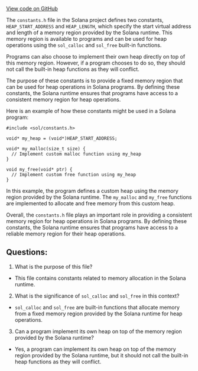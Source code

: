 [View code on GitHub](https://github.com/solana-labs/solana/blob/master/sdk/sbf/c/inc/sol/constants.h)

The `constants.h` file in the Solana project defines two constants, `HEAP_START_ADDRESS` and `HEAP_LENGTH`, which specify the start virtual address and length of a memory region provided by the Solana runtime. This memory region is available to programs and can be used for heap operations using the `sol_calloc` and `sol_free` built-in functions. 

Programs can also choose to implement their own heap directly on top of this memory region. However, if a program chooses to do so, they should not call the built-in heap functions as they will conflict. 

The purpose of these constants is to provide a fixed memory region that can be used for heap operations in Solana programs. By defining these constants, the Solana runtime ensures that programs have access to a consistent memory region for heap operations. 

Here is an example of how these constants might be used in a Solana program:

```
#include <sol/constants.h>

void* my_heap = (void*)HEAP_START_ADDRESS;

void* my_malloc(size_t size) {
  // Implement custom malloc function using my_heap
}

void my_free(void* ptr) {
  // Implement custom free function using my_heap
}
```

In this example, the program defines a custom heap using the memory region provided by the Solana runtime. The `my_malloc` and `my_free` functions are implemented to allocate and free memory from this custom heap. 

Overall, the `constants.h` file plays an important role in providing a consistent memory region for heap operations in Solana programs. By defining these constants, the Solana runtime ensures that programs have access to a reliable memory region for their heap operations.
## Questions: 
 1. What is the purpose of this file?
- This file contains constants related to memory allocation in the Solana runtime.

2. What is the significance of `sol_calloc` and `sol_free` in this context?
- `sol_calloc` and `sol_free` are built-in functions that allocate memory from a fixed memory region provided by the Solana runtime for heap operations.

3. Can a program implement its own heap on top of the memory region provided by the Solana runtime?
- Yes, a program can implement its own heap on top of the memory region provided by the Solana runtime, but it should not call the built-in heap functions as they will conflict.
